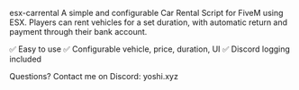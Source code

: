 esx-carrental
A simple and configurable Car Rental Script for FiveM using ESX.
Players can rent vehicles for a set duration, with automatic return and payment through their bank account.

✅ Easy to use
✅ Configurable vehicle, price, duration, UI
✅ Discord logging included

Questions?
Contact me on Discord: yoshi.xyz
